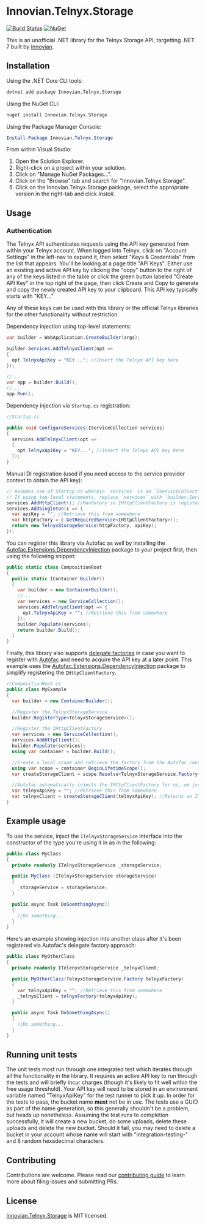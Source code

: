 # Innovian.Telnyx.Storage
[![Build Status](https://dev.azure.com/innovian/Innovian%20Open%20Source/_apis/build/status%2Finnovianhq.Innovian.Telnyx.Storage?branchName=main)](https://dev.azure.com/innovian/Innovian%20Open%20Source/_build/latest?definitionId=289&branchName=main) [![NuGet](https://img.shields.io/nuget/v/Innovian.Telnyx.Storage.svg)](https://www.nuget.org/packages/Innovian.Telnyx.Storage/)

This is an unofficial .NET library for the Telnyx Storage API, targetting .NET 7 built by [Innovian](https://innovian.net).

## Installation
Using the .NET Core CLI tools:
```sh
dotnet add package Innovian.Telnyx.Storage
```

Using the NuGet CLI:
```sh
nuget install Innovian.Telnyx.Storage
```

Using the Package Manager Console:
```powershell
Install-Package Innovian.Telnyx.Storage
```

From within Visual Studio:

1. Open the Solution Explorer.
2. Right-click on a project within your solution.
3. Click on "Manage NuGet Packages...".
4. Click on the "Browse" tab and search for "Innovian.Telnyx.Storage".
5. Click on the Innovian.Telnyx.Storage package, select the appropriate version in the right-tab and click *Install*.

## Usage

### Authentication
The Telnyx API authenticates requests using the API key generated from within your Telnyx account. When logged into Telnyx, click on "Account Settings" in the left-nav to expand it, then select "Keys & Credentials" from the list that appears. You'll be looking at a page title "API Keys". Either use an existing and active 
API key by clicking the "copy" button to the right of any of the keys listed in the table or click the green button labeled "Create API Key" in the top right of the page, then click Create and Copy to generate and copy the newly created API key to your clipboard. This API key typically starts with "KEY..."

Any of these keys can be used with this library or the official Telnyx libraries for the other functionality without restriction.

Dependency injection using top-level statements:
```cs
var builder = WebApplication.CreateBuilder(args);

builder.Services.AddTelnyxClient(opt =>
{
  opt.TelnyxApiKey = "KEY..."; //Insert the Telnyx API key here
});

//...
var app = builder.Build();
//...
app.Run();
```

Dependency injection via `Startup.cs` registration:
```cs
//Startup.cs

public void ConfigureServices(IServiceCollection services)
{
  services.AddTelnyxClient(opt =>
  {
    opt.TelnyxApiKey = "KEY..."; //Insert the Telnyx API key here
  });
}
```

Manual DI registration (used if you need access to the service provider context to obtain the API key):
```cs
// Assumes use of Startup.cs wherein `services` is an `IServiceCollection`.
// If using top-level statements, replace `services` with `builder.Services`
services.AddHttpClient(); //Mandatory so IHttpClientFactory is registered - handled for you in the above extension registrations
services.AddSingleton(c => {
  var apiKey = ""; //Retrieve this from somewhere
  var httpFactory = c.GetRequiredService<IHttpClientFactory>();
  return new TelnyxStorageService(httpFactory, apiKey);
});
```

You can register this library via Autofac as well by installing the [Autofac.Extensions.DependencyInjection](https://www.nuget.org/packages/Autofac.Extensions.DependencyInjection) package to your project first, then using the following snippet:
```cs
public static class CompositionRoot
{
  public static IContainer Builder()
  {
    var builder = new ContainerBuilder();
    //...
    var services = new ServiceCollection();
    services.AddTelnyxClient(opt => {
      opt.TelnyxApiKey = ""; //Retrieve this from somewhere
    });
    builder.Populate(services);
    return builder.Build();
  }
}
```

Finally, this library also supports [delegate factories](https://docs.autofac.org/en/latest/advanced/delegate-factories.html) in case you want to register with [Autofac](https://www.nuget.org/packages/Autofac) and need to acquire the API key at a later point. This example uses the [Autofac.Extensions.DependencyInjection](https://www.nuget.org/packages/Autofac.Extensions.DependencyInjection) package to simplify registering the `IHttpClientFactory`.
```cs
//CompositionRoot.cs
public class MyExample
{
  var builder = new ContainerBuilder();

  //Register the TelnyxStorageService
  builder.RegisterType<TelnyxStorageService>();

  //Register the IHttpClientFactory
  var services = new ServiceCollection();
  services.AddHttpClient();
  builder.Populate(services);
  using var container = builder.Build();

  //Create a local scope and retrieve the factory from the Autofac container
  using var scope = container.BeginLifetimeScope();
  var createStorageClient = scope.Resolve<TelnyxStorageService.Factory>();

  //Autofac automatically injects the IHttpClientFactory for us, we just need to pass in the API key
  var telnyxApiKey = ""; //Retrieve this from somewhere
  var telnyxClient = createStorageClient(telnyxApiKey); //Returns an ITelnyxStorageService ready to use
}
```

## Example usage
To use the service, inject the `ITelnyxStorageService` interface into the constructor of the type you're using it in as in the following:
```cs
public class MyClass
{
  private readonly ITelnyxStorageService _storageService;

  public MyClass (ITelnyxStorageService storageService)
  {
    _storageService = storageService;
  }

  public async Task DoSoemthingAsync()
  {
    //Do something...
  }
}
```

Here's an example showing injection into another class after it's been registered via Autofac's delegate factory approach:
```cs
public class MyOtherClass
{
  private readonly ITelenyxStorageService _telnyxClient;

  public MyOtherClass(TelnyxStorageService.Factory telnyxFactory)
  {
    var telnyxApiKey = ""; //Retrieve this from somewhere
    _telnyxClient = telnyxFactory(telnyxApiKey);
  }

  public async Task DoSomethingAsync()
  {
    //Do something...
  }
}
```

## Running unit tests
The unit tests most run through one integrated test which iterates through all the functionality in the library. It requires an active API key to run through the tests and will briefly incur charges (though it's likely to fit well within the free usage threshold). Your API key will need to be stored in an environment variable named "TelnyxApiKey" for the test runner to pick it up. In order for the tests to pass, the bucket name **must** not be in use. The tests use a GUID as part of the name generation, so this generally shouldn't be a problem, but heads up nonetheless. Assuming the test runs to completion successfully, it will create a new bucket, do some uploads, delete these uploads and delete the new bucket. Should it fail, you may need to delete a bucket in your account whose name will start with "integration-testing-" and 8 random hexadecimal characters.

## Contributing
Contributions are welcome. Please read our [contributing guide](./CONTRIBUTING.md) to learn more about filing issues and submitting PRs.

## License
[Innovian.Telnyx.Storage](https://github.com/innovianhq/Innovian.Telnyx.Storage) is MIT licensed.
